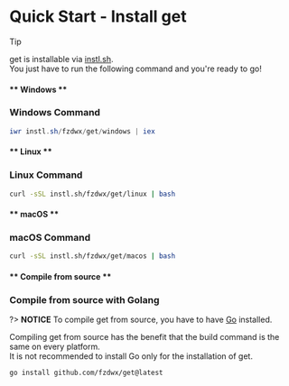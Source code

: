 # Quick Start - Install get

> [!TIP]
> get is installable via [instl.sh](https://instl.sh).\
> You just have to run the following command and you're ready to go!

<!-- tabs:start -->

#### ** Windows **

### Windows Command

```powershell
iwr instl.sh/fzdwx/get/windows | iex
```

#### ** Linux **

### Linux Command

```bash
curl -sSL instl.sh/fzdwx/get/linux | bash
```

#### ** macOS **

### macOS Command

```bash
curl -sSL instl.sh/fzdwx/get/macos | bash
```

#### ** Compile from source **

### Compile from source with Golang

?> **NOTICE**
To compile get from source, you have to have [Go](https://golang.org/) installed.

Compiling get from source has the benefit that the build command is the same on every platform.\
It is not recommended to install Go only for the installation of get.

```command
go install github.com/fzdwx/get@latest
```

<!-- tabs:end -->
